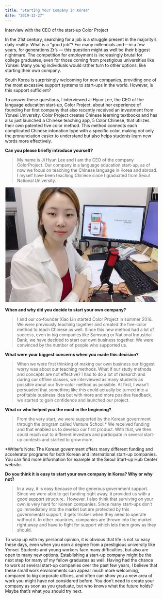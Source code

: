 ```yaml
---
title: "Starting Your Company in Korea"
date: "2019-12-27"
---
```


Interview with the CEO of the start-up Color Project

In the 21st century, searching for a job is a struggle present in the majority’s daily reality. What is a “good job”? For many millennials and — in a few years, for generations Zr’s — this question might as well be their biggest nightmare. The competition for employment is increasingly brutal for college graduates, even for those coming from prestigious universities like Yonsei. Many young individuals would rather turn to other options, like starting their own company.

South Korea is surprisingly welcoming for new companies, providing one of the most excessive support systems to start-ups in the world. However, is this support sufficient?

To answer these questions, I interviewed Ji Hyun Lee, the CEO of the language education start-up, Color Project, about her experience of founding her first company that also recently received an investment from Yonsei University. Color Project creates Chinese learning textbooks and has also just launched a Chinese teaching app, 5 Color Chinese, that utilizes their own patented five color method. This method connects each complicated Chinese intonation type with a specific color, making not only the pronunciation easier to understand but also helps students learn new words more effectively. 

**Can you please briefly introduce yourself?**

> My name is Ji Hyun Lee and I am the CEO of the company ColorProject. Our company is a language education start-up, as of now we focus on teaching the Chinese language in Korea and abroad. I myself have been teaching Chinese since I graduated from Seoul National University.

![](./images/Picture-1.png)

**When and why did you decide to start your own company?**

> I and our co-founder Xiao Lin started Color Project in summer 2016. We were previously teaching together and created the five-color method to teach Chinese as well. Since this new method had a lot of success, even in big companies like Samsung or National Industrial Bank, we have decided to start our own business together. We were convinced by the number of people who supported us.

**What were your biggest concerns when you made this decision?**

> When we were first thinking of making our own business our biggest worry was about our teaching methods. What if our study methods and concepts are not effective? I had to do a lot of research and during our offline classes, we interviewed as many students as possible about our five-color method as possible. At first, I wasn’t persuaded that something like this could actually be turned into a profitable business idea but with more and more positive feedback, we started to gain confidence and launched our project. 

**What or who helped you the most in the beginning?**

> From the very start, we were supported by the Korean government through the program called Venture School.\* We received funding and that enabled us to develop our first product. With that, we then could reach out to different investors and participate in several start-up contests and started to grow more. 

\*Writer’s Note: The Korean government offers many different funding and accelerator programs for both Korean and international start-up companies. You can find more information for example at the Seoul Start-up Hub Center website.   

**Do you think it is easy to start your own company in Korea? Why or why not?**

> In a way, it is easy because of the generous government support. Since we were able to get funding right away, it provided us with a good support structure.  However, I also think that surviving on your own is very hard for Korean companies. Since many start-ups don’t go immediately into the market but are protected by this governmental support, it gets trickier when they need to operate without it. In other countries, companies are thrown into the market right away and have to fight for support which lets them grow as they should. 

To wrap up with my personal opinion, it is obvious that life is not so easy these days, even when you earn a degree from a prestigious university like Yonsei. Students and young workers face many difficulties, but also are open to many new options. Establishing a start-up company might be the next step for many of my fellow graduates as well. Having had the chance to work at several start-up companies over the past few years, I believe that these small work environments can appear much more welcoming, compared to big corporate offices, and often can show you a new area of work you might have not considered before. You don’t need to create your company as soon as you graduate, but who knows what the future holds? Maybe that’s what you should try next.
